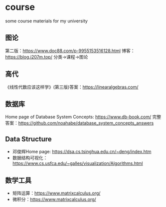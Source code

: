 # course
some course materials for my university

## 图论
第二版：https://www.doc88.com/p-9955153516128.html
博客：https://blog.i207m.top/ 分类->课程->图论

## 高代
《线性代数应该这样学》(第三版)答案：https://linearalgebras.com/

## 数据库
Home page of Database System Concepts: https://www.db-book.com/
完整答案：https://github.com/noahabe/database_system_concepts_answers

## Data Structure
- 邓俊辉Home page: https://dsa.cs.tsinghua.edu.cn/~deng/index.htm
- 数据结构可视化：https://www.cs.usfca.edu/~galles/visualization/Algorithms.html


## 数学工具
- 矩阵运算：https://www.matrixcalculus.org/
- 微积分：https://www.matrixcalculus.org/
